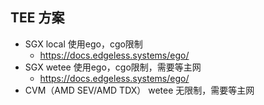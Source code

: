 ## TEE 方案
- SGX local 使用ego，cgo限制
  - https://docs.edgeless.systems/ego/
- SGX wetee 使用ego，cgo限制，需要等主网
  - https://docs.edgeless.systems/ego/
- CVM（AMD SEV/AMD TDX） wetee 无限制，需要等主网

